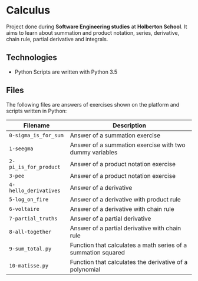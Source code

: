 # Calculus

Project done during **Software Engineering studies** at **Holberton School**. It aims to learn about summation and product notation, series, derivative, chain rule, partial derivative and integrals.

## Technologies
* Python Scripts are written with Python 3.5

## Files
The following files are answers of exercises shown on the platform and scripts written in Python:

| Filename | Description |
| -------- | ----------- |
| `0-sigma_is_for_sum` | Answer of a summation exercise |
| `1-seegma` | Answer of a summation exercise with two dummy variables |
| `2-pi_is_for_product` | Answer of a product notation exercise |
| `3-pee` | Answer of a product notation exercise |
| `4-hello_derivatives` | Answer of a derivative |
| `5-log_on_fire` | Answer of a derivative with product rule |
| `6-voltaire` | Answer of a derivative with chain rule |
| `7-partial_truths` | Answer of a partial derivative |
| `8-all-together` | Answer of a partial derivative with chain rule |
| `9-sum_total.py` | Function that calculates a math series of a summation squared |
| `10-matisse.py` | Function that calculates the derivative of a polynomial |

